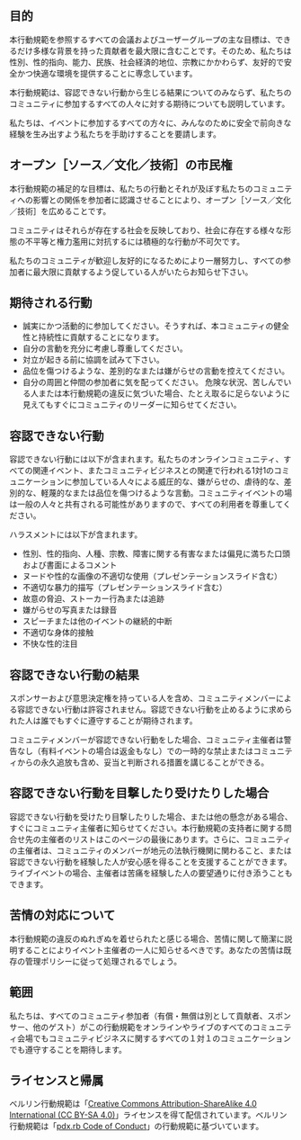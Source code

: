 目的
----

本行動規範を参照するすべての会議およびユーザーグループの主な目標は、できるだけ多様な背景を持った貢献者を最大限に含むことです。そのため、私たちは性別、性的指向、能力、民族、社会経済的地位、宗教にかかわらず、友好的で安全かつ快適な環境を提供することに専念しています。

本行動規範は、容認できない行動から生じる結果についてのみならず、私たちのコミュニティに参加するすべての人々に対する期待についても説明しています。

私たちは、イベントに参加するすべての方々に、みんなのために安全で前向きな経験を生み出すよう私たちを手助けすることを要請します。


オープン［ソース／文化／技術］の市民権 
--------------------------------------

本行動規範の補足的な目標は、私たちの行動とそれが及ぼす私たちのコミュニティへの影響との関係を参加者に認識させることにより、オープン［ソース／文化／技術］を広めることです。 

コミュニティはそれらが存在する社会を反映しており、社会に存在する様々な形態の不平等と権力濫用に対抗するには積極的な行動が不可欠です。 

私たちのコミュニティが歓迎し友好的になるためにより一層努力し、すべての参加者に最大限に貢献するよう促している人がいたらお知らせ下さい。 


期待される行動 
--------------

* 誠実にかつ活動的に参加してください。そうすれば、本コミュニティの健全性と持続性に貢献することになります。 
* 自分の言動を充分に考慮し尊重してください。 
* 対立が起きる前に協調を試みて下さい。 
* 品位を傷つけるような、差別的なまたは嫌がらせの言動を控えてください。 
* 自分の周囲と仲間の参加者に気を配ってください。 危険な状況、苦しんでいる人または本行動規範の違反に気づいた場合、たとえ取るに足らないように見えてもすぐにコミュニティのリーダーに知らせてください。 


容認できない行動 
----------------

容認できない行動には以下が含まれます。私たちのオンラインコミュニティ、すべての関連イベント、またコミュニティビジネスとの関連で行われる1対1のコミュニケーションに参加している人々による威圧的な、嫌がらせの、虐待的な、差別的な、軽蔑的なまたは品位を傷つけるような言動。コミュニティイベントの場は一般の人々と共有される可能性がありますので、すべての利用者を尊重してください。 

ハラスメントには以下が含まれます。 

* 性別、性的指向、人種、宗教、障害に関する有害なまたは偏見に満ちた口頭および書面によるコメント 
* ヌードや性的な画像の不適切な使用（プレゼンテーションスライド含む）
* 不適切な暴力的描写（プレゼンテーションスライド含む）
* 故意の脅迫、ストーカー行為または追跡 
* 嫌がらせの写真または録音 
* スピーチまたは他のイベントの継続的中断 
* 不適切な身体的接触
* 不快な性的注目


容認できない行動の結果 
----------------------

スポンサーおよび意思決定権を持っている人を含め、コミュニティメンバーによる容認できない行動は許容されません。容認できない行動を止めるように求められた人は誰でもすぐに遵守することが期待されます。 

コミュニティメンバーが容認できない行動をした場合、コミュニティ主催者は警告なし（有料イベントの場合は返金もなし）での一時的な禁止またはコミュニティからの永久追放も含め、妥当と判断される措置を講じることができる。


容認できない行動を目撃したり受けたりした場合 
--------------------------------------------

容認できない行動を受けたり目撃したりした場合、または他の懸念がある場合、すぐにコミュニティ主催者に知らせてください。本行動規範の支持者に関する問合せ先の主催者のリストはこのページの最後にあります。さらに、コミュニティの主催者は、コミュニティのメンバーが地元の法執行機関に関わること、または容認できない行動を経験した人が安心感を得ることを支援することができます。ライブイベントの場合、主催者は苦痛を経験した人の要望通りに付き添うこともできます。 


苦情の対応について 
------------------

本行動規範の違反のぬれぎぬを着せられたと感じる場合、苦情に関して簡潔に説明することによりイベント主催者の一人に知らせるべきです。あなたの苦情は既存の管理ポリシーに従って処理されるでしょう。 


範囲 
----

私たちは、すべてのコミュニティ参加者（有償・無償は別として貢献者、スポンサー、他のゲスト）がこの行動規範をオンラインやライブのすべてのコミュニティ会場でもコミュニティビジネスに関するすべての１対１のコミュニケーションでも遵守することを期待します。 


ライセンスと帰属 
----------------

ベルリン行動規範は「[Creative Commons Attribution-ShareAlike 4.0 International (CC BY-SA 4.0)](https://creativecommons.org/licenses/by-sa/4.0/deed.ja)」ライセンスを得て配信されています。ベルリン行動規範は「[pdx.rb Code of Conduct](https://pdxruby.org/CONDUCT)」の行動規範に基づいています。
